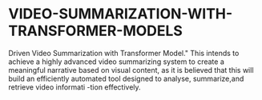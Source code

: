 # VIDEO-SUMMARIZATION-WITH-TRANSFORMER-MODELS
Driven Video Summarization with Transformer Model." This intends to achieve a highly advanced video summarizing system to create a meaningful narrative based on visual content, as it is believed that this will build an efficiently automated tool designed to analyse, summarize,and  retrieve video informati -tion effectively.
